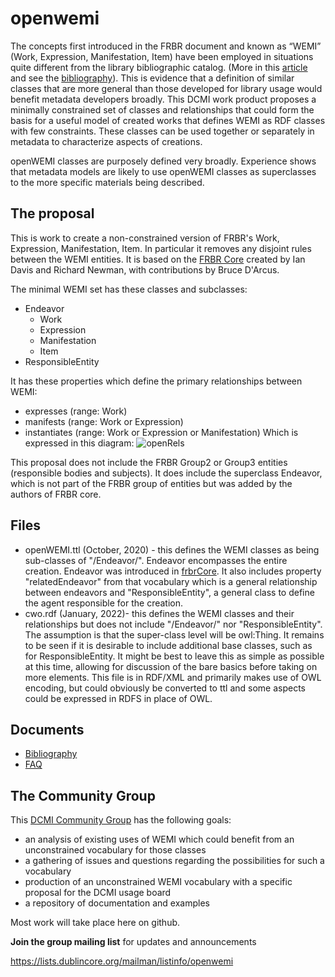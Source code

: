 # openwemi

The concepts first introduced in the FRBR document and known as “WEMI” (Work, Expression, Manifestation, Item) have been employed in situations quite different from the library bibliographic catalog. (More in this [article](https://journal.code4lib.org/articles/16491) and see the [bibliography](bibliography.md)). This is evidence that a definition of similar classes that are more general than those developed for library usage would benefit metadata developers broadly. This DCMI work product proposes a minimally constrained set of classes and relationships that could form the basis for a useful model of created works that defines WEMI as RDF classes with few constraints. These classes can be used together or separately in metadata to characterize aspects of creations. 

openWEMI classes are purposely defined very broadly. Experience shows that metadata models are likely to use openWEMI classes as superclasses to the more specific materials being described. 

## The proposal

This is work to create a non-constrained version of FRBR's Work, Expression, Manifestation, Item. In particular it removes any disjoint rules between the WEMI entities. It is based on the [FRBR Core](http://purl.org/vocab/frbr/core) created by Ian Davis and Richard Newman, with contributions by Bruce D'Arcus. 

The minimal WEMI set has these classes and subclasses:
* Endeavor
  * Work
  * Expression
  * Manifestation
  * Item
* ResponsibleEntity

It has these properties which define the primary relationships between WEMI:
  * expresses (range: Work)
  * manifests (range: Work or Expression)
  * instantiates (range: Work or Expression or Manifestation)
Which is expressed in this diagram:
![openRels](https://user-images.githubusercontent.com/1564129/231013915-9a9f60fc-ba10-41e0-b837-e26a81ba2de5.jpg)

This proposal does not include the FRBR Group2 or Group3 entities (responsible bodies and subjects). It does include the superclass Endeavor, which is not part of the FRBR group of entities but was added by the authors of FRBR core. 

## Files

* openWEMI.ttl (October, 2020) - this defines the WEMI classes as being sub-classes of "/Endeavor/". Endeavor encompasses the entire creation. Endeavor was introduced in [frbrCore](https://vocab.org/frbr/core). It also includes property "relatedEndeavor" from that vocabulary which is a general relationship between endeavors and "ResponsibleEntity", a general class to define the agent responsible for the creation. 
* cwo.rdf (January, 2022)- this defines the WEMI classes and their relationships but does not include "/Endeavor/" nor "ResponsibleEntity". The assumption is that the super-class level will be owl:Thing. It remains to be seen if it is desirable to include additional base classes, such as for ResponsibleEntity. It might be best to leave this as simple as possible at this time, allowing for discussion of the bare basics before taking on more elements. This file is in RDF/XML and primarily makes use of OWL encoding, but could obviously be converted to ttl and some aspects could be expressed in RDFS in place of OWL. 

## Documents
* [Bibliography](docs/bibliography.md)
* [FAQ](docs/faq.md)

## The Community Group

This [DCMI Community Group](https://www.dublincore.org/groups/openwemi/) has the following goals:

 *   an analysis of existing uses of WEMI which could benefit from an unconstrained vocabulary for those classes
 *   a gathering of issues and questions regarding the possibilities for such a vocabulary
 *   production of an unconstrained WEMI vocabulary with a specific proposal for the DCMI usage board
 *   a repository of documentation and examples
 
Most work will take place here on github.

**Join the group mailing list** for updates and announcements

https://lists.dublincore.org/mailman/listinfo/openwemi
